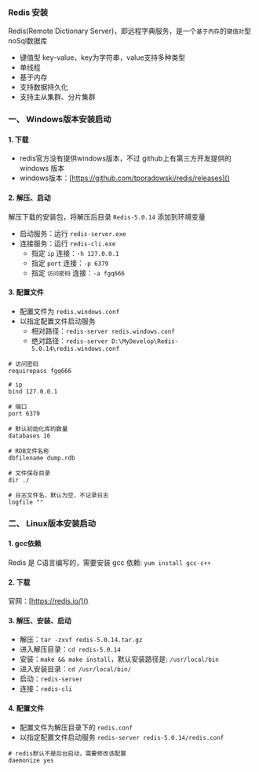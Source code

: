 ### Redis 安装
Redis(Remote Dictionary Server)，即远程字典服务，是一个`基于内存`的`键值对`型noSql数据库
* 键值型 key-value，key为字符串，value支持多种类型
* 单线程
* 基于内存
* 支持数据持久化
* 支持主从集群、分片集群

### 一、 Windows版本安装启动
#### 1. 下载
* redis官方没有提供windows版本，不过 github上有第三方开发提供的 windows 版本
* windows版本：[https://github.com/tporadowski/redis/releases]()

#### 2. 解压、启动
解压下载的安装包，将解压后目录 `Redis-5.0.14` 添加到环境变量
* 启动服务：运行 `redis-server.exe`
* 连接服务：运行 `redis-cli.exe`
    * 指定 `ip` 连接：`-h 127.0.0.1`
    * 指定 `port` 连接：`-p 6379`
    * 指定 `访问密码` 连接：`-a fgq666`


#### 3. 配置文件
* 配置文件为 `redis.windows.conf`
* 以指定配置文件启动服务
    * 相对路径：`redis-server redis.windows.conf`
    * 绝对路径：`redis-server D:\MyDevelop\Redis-5.0.14\redis.windows.conf`

``` 
# 访问密码
requirepass fgq666

# ip
bind 127.0.0.1 

# 端口
port 6379

# 默认初始化库的数量
databases 16

# RDB文件名称
dbfilename dump.rdb  

# 文件保存目录
dir ./ 

# 日志文件名，默认为空，不记录日志
logfile ""
```

### 二、 Linux版本安装启动
#### 1. gcc依赖
Redis 是 C语言编写的，需要安装 gcc 依赖: `yum install gcc-c++`

#### 2. 下载
官网：[https://redis.io/]()

#### 3. 解压、安装、启动
* 解压：`tar -zxvf redis-5.0.14.tar.gz`
* 进入解压目录：`cd redis-5.0.14`
* 安装：`make && make install`，默认安装路径是: `/usr/local/bin`
* 进入安装目录：`cd /usr/local/bin/`
* 启动：`redis-server`
* 连接：`redis-cli`

#### 4. 配置文件
* 配置文件为解压目录下的 `redis.conf`
* 以指定配置文件启动服务 `redis-server redis-5.0.14/redis.conf`

```
# redis默认不是后台启动，需要修改该配置
daemonize yes
```
